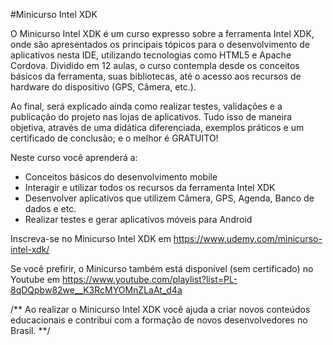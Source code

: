 #Minicurso Intel XDK

O Minicurso Intel XDK é um curso expresso sobre a ferramenta Intel XDK, onde são apresentados os principais tópicos para o desenvolvimento de aplicativos nesta IDE, utilizando tecnologias como HTML5 e Apache Cordova.
Dividido em 12 aulas, o curso contempla desde os conceitos básicos da ferramenta, suas bibliotecas, até o acesso aos recursos de hardware do dispositivo (GPS, Câmera, etc.).

Ao final, será explicado ainda como realizar testes, validações e a publicação do projeto nas lojas de aplicativos.
Tudo isso de maneira objetiva, através de uma didática diferenciada, exemplos práticos e um certificado de conclusão; e o melhor é GRATUITO!

Neste curso você aprenderá a:
- Conceitos básicos do desenvolvimento mobile
- Interagir e utilizar todos os recursos da ferramenta Intel XDK
- Desenvolver aplicativos que utilizem Câmera, GPS, Agenda, Banco de dados e etc.
- Realizar testes e gerar aplicativos móveis para Android

Inscreva-se no Minicurso Intel XDK em https://www.udemy.com/minicurso-intel-xdk/

Se você prefirir, o Minicurso também está disponível (sem certificado) no Youtube em https://www.youtube.com/playlist?list=PL-8qDQpbw82we__K3RcMYOMnZLaAt_d4a

/** Ao realizar o Minicurso Intel XDK você ajuda a criar novos conteúdos educacionais e contribui com a formação de novos desenvolvedores no Brasil. **/
